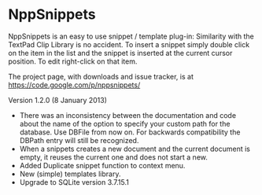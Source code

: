 NppSnippets
===========

NppSnippets is an easy to use snippet / template plug-in: Similarity with the TextPad Clip Library is no accident. To insert a snippet simply double click on the item in the list and the snippet is inserted at the current cursor position. To edit right-click on that item.

The project page, with downloads and issue tracker, is at https://code.google.com/p/nppsnippets/

Version 1.2.0 (8 January 2013)
* There was an inconsistency between the documentation and code about the name of the option to specify your custom path for the database. Use DBFile from now on. For backwards compatibility the DBPath entry will still be recognized.
* When a snippets creates a new document and the current document is empty, it reuses the current one and does not start a new.
* Added Duplicate snippet function to context menu.
* New (simple) templates library.
* Upgrade to SQLite version 3.7.15.1
